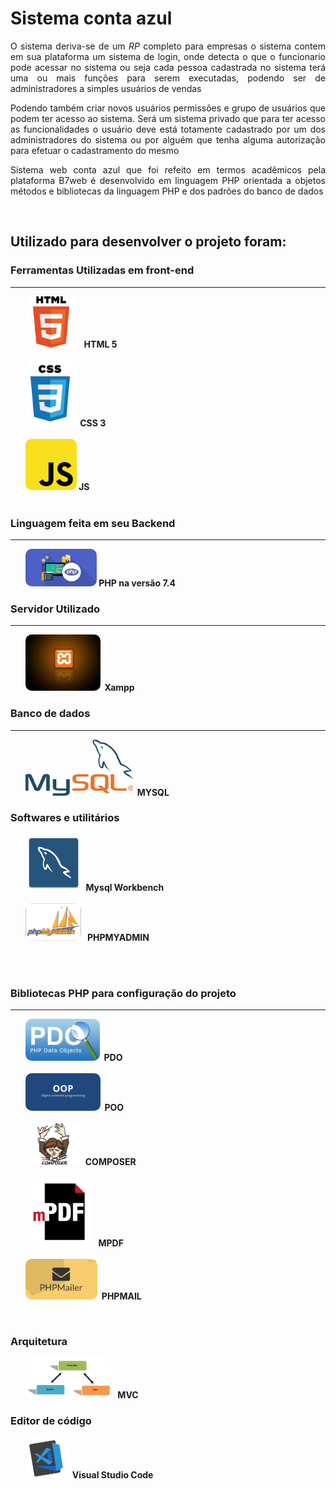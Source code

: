 <!DOCTYPE html>
<html lang="pt-br">

<head>
    <meta charset="UTF-8">
    <meta name="viewport" content="width=device-width, initial-scale=1.0">

</head>

<body style="text-align:justify">
    <div>
        <h1> Sistema conta azul</h1>
        <p>O sistema deriva-se de um <i>RP</i> completo para empresas o sistema contem em sua plataforma um sistema de
            login, onde detecta o que o funcionario pode acessar no sistema
            ou seja cada pessoa cadastrada no sistema terá uma ou mais funções para serem executadas, podendo ser de
            administradores a simples usuários de vendas
        </p>
        <p>Podendo também criar novos usuários permissões e grupo de usuários que podem ter acesso ao sistema.
            Será um sistema privado que para ter acesso as funcionalidades o usuário deve está totamente cadastrado por
            um dos administradores do sistema ou por alguém que tenha alguma autorização para efetuar o cadastramento do
            mesmo
        </p>
        <p>Sistema web conta azul que foi refeito em termos acadêmicos pela plataforma B7web é desenvolvido em linguagem
            PHP orientada a objetos
            métodos e bibliotecas da linguagem PHP e dos padrões do banco de dados
        </p>
    </div>
    <br>
    <h2>Utilizado para desenvolver o projeto foram: </h2>
    <div>
        <h3>Ferramentas Utilizadas em front-end</h3>
        <hr />
        <ul>
            <img src="imgReadme/html.png" width="" height="82" style="border-radius: 10px;"> &nbsp; <strong
                style='text-align:justify;'>HTML 5 </strong><br />
            <br />
            <img src="imgReadme/css.png" width="" height="106" style="border-radius: 10px;">&nbsp; <strong
                style='text-align:justify;'>CSS 3<br />
                <br />
                <img src="imgReadme/js.png" width="" height="82" style="border-radius: 10px;">&nbsp;<strong
                    style='text-align:justify;'>JS </strong><br />
                <br />
        </ul>
    </div>
    <div>
        <h3>Linguagem feita em seu Backend </h3>
        <hr />
        <ul>
            <img src="imgReadme/PHP.jpg" width="" height="60"
                style="border-radius: 10px; text-align:justify;">&nbsp;<strong style='text-align:justify;'>PHP na versão
                7.4 </strong><br />
        </ul>
    </div>
    <div>
        <h3>Servidor Utilizado </h3>
        <hr />
        <ul>
            <img src="imgReadme/xampp.jpg" width="" height="90" style="border-radius: 10px; "> &nbsp;<strong
                style='text-align:justify'>Xampp</strong><br />
        </ul>
    </div>
    <div>
        <h3>Banco de dados </h3>
        <hr>
        <ul>
            <img src="imgReadme/mysql.png" width="" height="90" style="border-radius: 10px;"> &nbsp;<strong
                style='text-align:justify;'>MYSQL</strong><br />
        </ul>
    </div>
    <div>
        <h3>Softwares e utilitários </h3>
        <ul>
            <img src="imgReadme/mysql-workbench-icon.png" width="" height="90" style="border-radius: 10px;">
            &nbsp;<strong style='text-align:justify;'>Mysql Workbench </strong><br />
            <br />
            <img src="imgReadme/phpmyadmin-logo.png" width="" height="60" style="border-radius: 10px;"> &nbsp;<strong
                style='text-align:justify;'> PHPMYADMIN </strong><br />
            <br />
        </ul>
        <br>
    </div>
    <div>
        <h3>Bibliotecas PHP para configuração do projeto </h3>
        <hr>
        <ul>
            <img src="imgReadme/pdo.png" width="" height="67" style="border-radius: 10px;"> &nbsp;<strong
                style='text-align:justify;'>PDO</strong><br />
            <br />
            <img src="imgReadme/POO.png" width="" height="60" style="border-radius: 10px;"> &nbsp;<strong
                style='text-align:justify;'>POO</strong><br />
            <br />
            <img src="imgReadme/composer.png" width="" height="67" style="border-radius: 10px;"> &nbsp;<strong
                style='text-align:justify;'>COMPOSER</strong><br />
            <br />
            <img src="imgReadme/mpdf.png" width="" height="110" style="border-radius: 10px;"> &nbsp;<strong
                style='text-align:justify;'>MPDF</strong><br />
            <br />
            <img src="imgReadme/php-mailer.png" width="" height="65" style="border-radius: 10px;"> &nbsp;<strong
                style='text-align:justify;'>PHPMAIL</strong><br />
        </ul>
        <br>
    </div>
    <div>
        <h3>Arquitetura </h3>
        <ul>
            <img src="imgReadme/mvc.png" width="" height="65" style="border-radius: 10px;"> &nbsp;<strong
                style='text-align:justify;'> MVC </strong><br />
        </ul>
    </div>
    <div>
        <h3>Editor de código </h3>
        <ul>
          <img src="imgReadme/vscode.png" width="" height="65" style="border-radius: 10px;"> &nbsp;<strong
                style='text-align:justify;'>  Visual Studio Code </strong><br />
        </ul>
    </div>



</body>

</html>